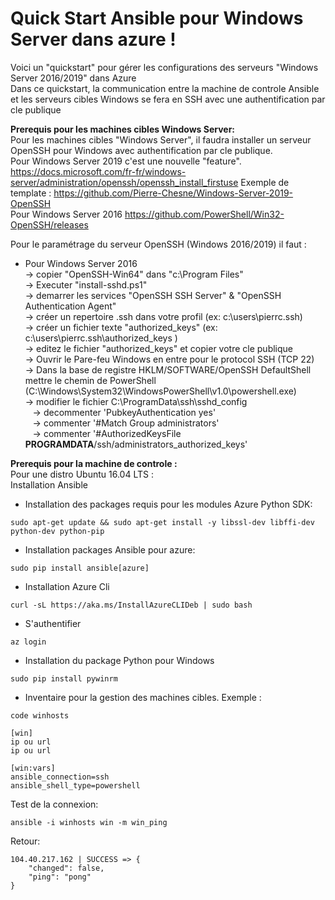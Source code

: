 # Quick Start Ansible pour Windows Server dans azure !

Voici un "quickstart" pour gérer les configurations des serveurs "Windows Server 2016/2019" dans Azure<br/>
Dans ce quickstart, la communication entre la machine de controle Ansible et les serveurs cibles Windows se fera en SSH avec une authentification par cle publique<br/>

**Prerequis pour les machines cibles Windows Server:**<br/>
Pour les machines cibles "Windows Server", il faudra installer un serveur OpenSSH pour Windows avec authentification par cle publique.<br/>
Pour Windows Server 2019 c'est une nouvelle "feature". https://docs.microsoft.com/fr-fr/windows-server/administration/openssh/openssh_install_firstuse Exemple de template : https://github.com/Pierre-Chesne/Windows-Server-2019-OpenSSH <br/>
Pour Windows Server 2016 https://github.com/PowerShell/Win32-OpenSSH/releases <br/>

Pour le paramétrage du serveur OpenSSH (Windows 2016/2019) il faut :<br/>
- Pour Windows Server 2016 <br/>
 -> copier "OpenSSH-Win64" dans "c:\Program Files" <br/>
 -> Executer "install-sshd.ps1" <br/>
 -> demarrer les services "OpenSSH SSH Server" & "OpenSSH Authentication Agent" <br/>
 -> créer un repertoire .ssh dans votre profil (ex: c:\users\pierrc\.ssh) <br/>
 -> créer un fichier texte "authorized_keys" (ex: c:\users\pierrc\.ssh\authorized_keys )<br/>
 -> editez le fichier "authorized_keys" et copier votre cle publique <br/>
 -> Ouvrir le Pare-feu Windows en entre pour le protocol SSH (TCP 22) <br/>
 -> Dans la base de registre HKLM/SOFTWARE/OpenSSH DefaultShell mettre le chemin de PowerShell (C:\Windows\System32\WindowsPowerShell\v1.0\powershell.exe)<br/>
 -> modifier le fichier C:\ProgramData\ssh\sshd_config<br/>
     &nbsp;&nbsp;&nbsp;-> decommenter 'PubkeyAuthentication yes'<br/>
     &nbsp;&nbsp;&nbsp;-> commenter '#Match Group administrators'<br/>
     &nbsp;&nbsp;&nbsp;-> commenter '#AuthorizedKeysFile __PROGRAMDATA__/ssh/administrators_authorized_keys'<br/>

**Prerequis pour la machine de controle :**<br/>
Pour une distro Ubuntu 16.04 LTS : <br/>
Installation Ansible <br/>
- Installation des packages requis pour les modules Azure Python SDK: <br/>
```
sudo apt-get update && sudo apt-get install -y libssl-dev libffi-dev python-dev python-pip
```
- Installation packages Ansible pour azure:
```
sudo pip install ansible[azure]
```
- Installation Azure Cli <br/>
```
curl -sL https://aka.ms/InstallAzureCLIDeb | sudo bash
```
- S'authentifier <br/>
```
az login
```
- Installation du package Python pour Windows <br/>
```
sudo pip install pywinrm
```
- Inventaire pour la gestion des machines cibles. Exemple : <br>
```
code winhosts
```
```
[win]
ip ou url
ip ou url

[win:vars]
ansible_connection=ssh
ansible_shell_type=powershell
```
Test de la connexion:<br/>
```
ansible -i winhosts win -m win_ping
```
Retour:<br/>
```
104.40.217.162 | SUCCESS => {
    "changed": false,
    "ping": "pong"
}
```